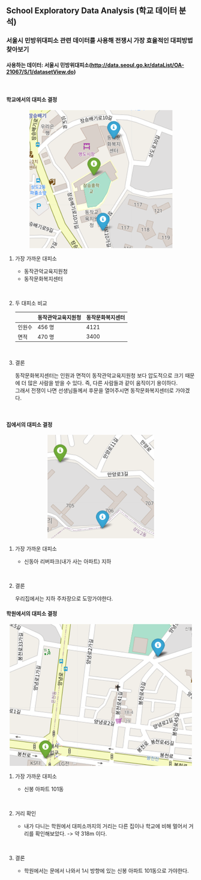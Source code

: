 ## School Exploratory Data Analysis (학교 데이터 분석)

### 서울시 민방위대피소 관련 데이터를 사용해 전쟁시 가장 효율적인 대피방법 찾아보기

#### 사용하는 데이터: 서울시 민방위대피소(http://data.seoul.go.kr/dataList/OA-21067/S/1/datasetView.do)
<br>

#### 학교에서의 대피소 결정
<p align="center">
<img src="./WarEvacuationRoute/JSMiddleSchoolShelter.png">
</p>


1. 가장 가까운 대피소

    - 동작관악교육지원청
    - 동작문화복지센터
<br>

2. 두 대피소 비교

    ||동작관악교육지원청|동작문화복지센터|
    |------|------|-----|
    |인원수|456 명|4121|
    |면적|470 명|3400|
<br>

3. 결론

    동작문화복지센터는 인원과 면적이 동작관악교육지원청 보다 압도적으로 크기 때문에 더 많은 사람을 받을 수 있다. 즉, 다른 사람들과 같이 움직이기 용이하다.
    <br>
    그래서 전쟁이 나면 선생님들께서 후문을 열어주시면 동작문화복지센터로 가야겠다.
<br>


#### 집에서의 대피소 결정
<p align="center">
<img src="./WarEvacuationRoute/HomeShelter.png">
</p>

1. 가장 가까운 대피소

    - 신동아 리버파크(내가 사는 아파트) 지하
<br>

2. 결론

    우리집에서는 지하 주차장으로 도망가야한다.


#### 학원에서의 대피소 결정
<p align="center">
<img src="./WarEvacuationRoute/CMSShelter.png">
</p>

1. 가장 가까운 대피소

    - 신봉 아파트 101동
<br>

2. 거리 확인
    
    - 내가 다니는 학원에서 대피소까지의 거리는 다른 집이나 학교에 비해 멀어서 거리를 확인해보았다. 
    -> 약 318m 이다.
<br>

3. 결론
    
    - 학원에서는 문에서 나와서 1시 방향에 있는 신봉 아파트 101동으로 가야한다.
